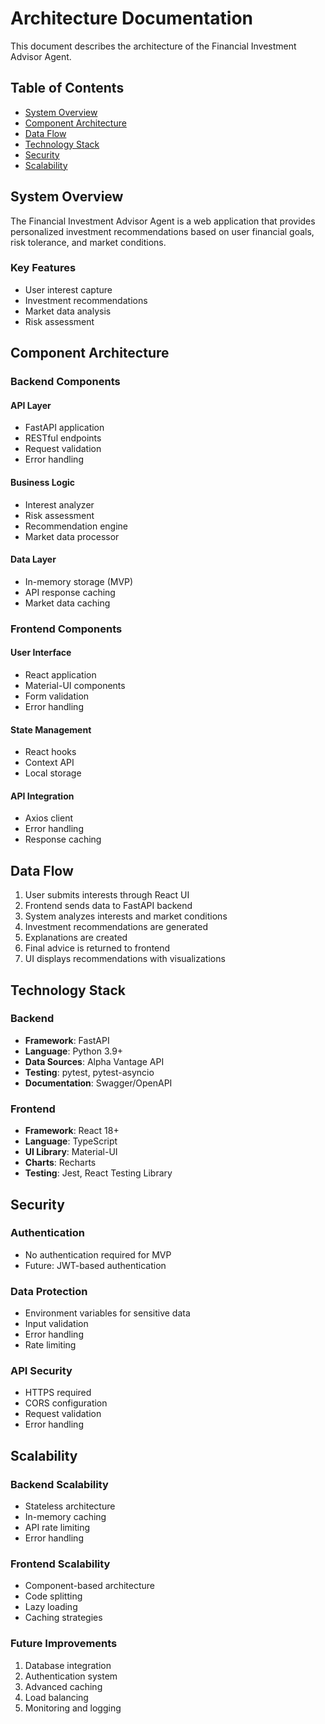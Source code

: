# Architecture Documentation

This document describes the architecture of the Financial Investment Advisor Agent.

## Table of Contents
- [System Overview](#system-overview)
- [Component Architecture](#component-architecture)
- [Data Flow](#data-flow)
- [Technology Stack](#technology-stack)
- [Security](#security)
- [Scalability](#scalability)

## System Overview

The Financial Investment Advisor Agent is a web application that provides personalized investment recommendations based on user financial goals, risk tolerance, and market conditions.

### Key Features
- User interest capture
- Investment recommendations
- Market data analysis
- Risk assessment

## Component Architecture

### Backend Components

#### API Layer
- FastAPI application
- RESTful endpoints
- Request validation
- Error handling

#### Business Logic
- Interest analyzer
- Risk assessment
- Recommendation engine
- Market data processor

#### Data Layer
- In-memory storage (MVP)
- API response caching
- Market data caching

### Frontend Components

#### User Interface
- React application
- Material-UI components
- Form validation
- Error handling

#### State Management
- React hooks
- Context API
- Local storage

#### API Integration
- Axios client
- Error handling
- Response caching

## Data Flow

1. User submits interests through React UI
2. Frontend sends data to FastAPI backend
3. System analyzes interests and market conditions
4. Investment recommendations are generated
5. Explanations are created
6. Final advice is returned to frontend
7. UI displays recommendations with visualizations

## Technology Stack

### Backend
- **Framework**: FastAPI
- **Language**: Python 3.9+
- **Data Sources**: Alpha Vantage API
- **Testing**: pytest, pytest-asyncio
- **Documentation**: Swagger/OpenAPI

### Frontend
- **Framework**: React 18+
- **Language**: TypeScript
- **UI Library**: Material-UI
- **Charts**: Recharts
- **Testing**: Jest, React Testing Library

## Security

### Authentication
- No authentication required for MVP
- Future: JWT-based authentication

### Data Protection
- Environment variables for sensitive data
- Input validation
- Error handling
- Rate limiting

### API Security
- HTTPS required
- CORS configuration
- Request validation
- Error handling

## Scalability

### Backend Scalability
- Stateless architecture
- In-memory caching
- API rate limiting
- Error handling

### Frontend Scalability
- Component-based architecture
- Code splitting
- Lazy loading
- Caching strategies

### Future Improvements
1. Database integration
2. Authentication system
3. Advanced caching
4. Load balancing
5. Monitoring and logging 
